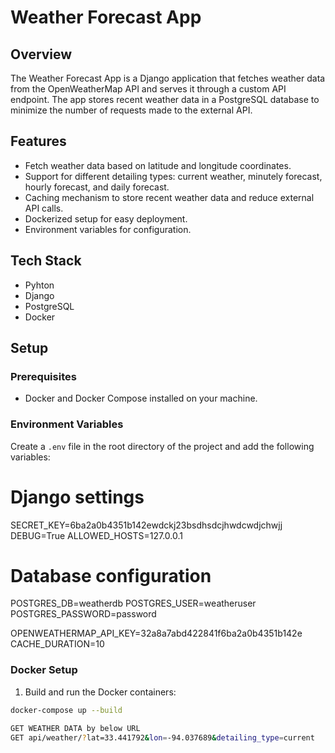 # Weather Forecast App

## Overview

The Weather Forecast App is a Django application that fetches weather data from the OpenWeatherMap API and serves it through a custom API endpoint. The app stores recent weather data in a PostgreSQL database to minimize the number of requests made to the external API.

## Features

- Fetch weather data based on latitude and longitude coordinates.
- Support for different detailing types: current weather, minutely forecast, hourly forecast, and daily forecast.
- Caching mechanism to store recent weather data and reduce external API calls.
- Dockerized setup for easy deployment.
- Environment variables for configuration.

## Tech Stack
- Pyhton
- Django
- PostgreSQL
- Docker

## Setup

### Prerequisites

- Docker and Docker Compose installed on your machine.

### Environment Variables

Create a `.env` file in the root directory of the project and add the following variables:

# Django settings
SECRET_KEY=6ba2a0b4351b142ewdckj23bsdhsdcjhwdcwdjchwjj
DEBUG=True
ALLOWED_HOSTS=127.0.0.1

# Database configuration
POSTGRES_DB=weatherdb
POSTGRES_USER=weatheruser
POSTGRES_PASSWORD=password


OPENWEATHERMAP_API_KEY=32a8a7abd422841f6ba2a0b4351b142e
CACHE_DURATION=10



### Docker Setup

1. Build and run the Docker containers:

```bash
docker-compose up --build

GET WEATHER DATA by below URL
GET api/weather/?lat=33.441792&lon=-94.037689&detailing_type=current


